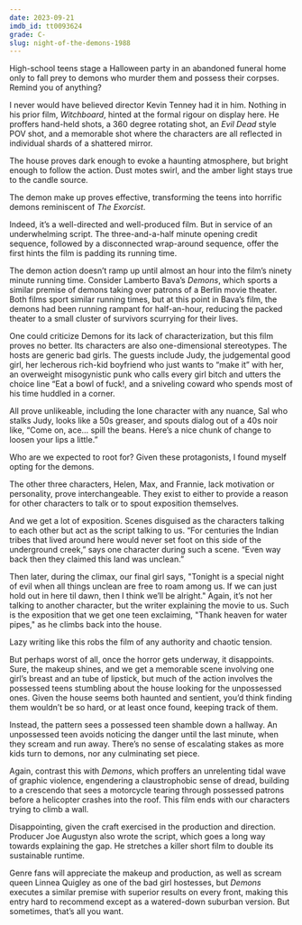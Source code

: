 ```yaml
---
date: 2023-09-21
imdb_id: tt0093624
grade: C-
slug: night-of-the-demons-1988
---
```


High-school teens stage a Halloween party in an abandoned funeral home only to fall prey to demons who murder them and possess their corpses. Remind you of anything?

<!-- end -->

I never would have believed director Kevin Tenney had it in him. Nothing in his prior film, <span data-imdb-id="tt0090327">_Witchboard_</span>, hinted at the formal rigour on display here. He proffers hand-held shots, a 360 degree rotating shot, an <span data-imdb-id="tt0083907">_Evil Dead_</span> style POV shot, and a memorable shot where the characters are all reflected in individual shards of a shattered mirror.

The house proves dark enough to evoke a haunting atmosphere, but bright enough to follow the action. Dust motes swirl, and the amber light stays true to the candle source.

The demon make up proves effective, transforming the teens into horrific demons reminiscent of <span data-imdb-id="tt0070047">_The Exorcist_</span>.

Indeed, it’s a well-directed and well-produced film. But in service of an underwhelming script. The three-and-a-half minute opening credit sequence, followed by a disconnected wrap-around sequence, offer the first hints the film is padding its running time.

The demon action doesn’t ramp up until almost an hour into the film’s ninety minute running time. Consider Lamberto Bava’s <span data-imdb-id="tt0089013">_Demons_</span>, which sports a similar premise of demons taking over patrons of a Berlin movie theater. Both films sport similar running times, but at this point in Bava’s film, the demons had been running rampant for half-an-hour, reducing the packed theater to a small cluster of survivors scurrying for their lives.

One could criticize Demons for its lack of characterization, but this film proves no better. Its characters are also one-dimensional stereotypes. The hosts are generic bad girls. The guests include Judy, the judgemental good girl, her lecherous rich-kid boyfriend who just wants to “make it” with her, an overweight misogynistic punk who calls every girl bitch and utters the choice line “Eat a bowl of fuck!, and a sniveling coward who spends most of his time huddled in a corner.

All prove unlikeable, including the lone character with any nuance, Sal who stalks Judy, looks like a 50s greaser, and spouts dialog out of a 40s noir like, “Come on, ace… spill the beans. Here’s a nice chunk of change to loosen your lips a little.”

Who are we expected to root for? Given these protagonists, I found myself opting for the demons.

The other three characters, Helen, Max, and Frannie, lack motivation or personality, prove interchangeable. They exist to either to provide a reason for other characters to talk or to spout exposition themselves.

And we get a lot of exposition. Scenes disguised as the characters talking to each other but act as the script talking to us. “For centuries the Indian tribes that lived around here would never set foot on this side of the underground creek,” says one character during such a scene. “Even way back then they claimed this land was unclean.”

Then later, during the climax, our final girl says, "Tonight is a special night of evil when all things unclean are free to roam among us. If we can just hold out in here til dawn, then I think we’ll be alright." Again, it’s not her talking to another character, but the writer explaining the movie to us. Such is the exposition that we get one teen exclaiming, "Thank heaven for water pipes," as he climbs back into the house.

Lazy writing like this robs the film of any authority and chaotic tension.

But perhaps worst of all, once the horror gets underway, it disappoints. Sure, the makeup shines, and we get a memorable scene involving one girl’s breast and an tube of lipstick, but much of the action involves the possessed teens stumbling about the house looking for the unpossessed ones. Given the house seems both haunted and sentient, you’d think finding them wouldn’t be so hard, or at least once found, keeping track of them.

Instead, the pattern sees a possessed teen shamble down a hallway. An unpossessed teen avoids noticing the danger until the last minute, when they scream and run away. There’s no sense of escalating stakes as more kids turn to demons, nor any culminating set piece.

Again, contrast this with _Demons_, which proffers an unrelenting tidal wave of graphic violence, engendering a claustrophobic sense of dread, building to a crescendo that sees a motorcycle tearing through possessed patrons before a helicopter crashes into the roof. This film ends with our characters trying to climb a wall.

Disappointing, given the craft exercised in the production and direction. Producer Joe Augustyn also wrote the script, which goes a long way towards explaining the gap. He stretches a killer short film to double its sustainable runtime.

Genre fans will appreciate the makeup and production, as well as scream queen Linnea Quigley as one of the bad girl hostesses, but _Demons_ executes a similar premise with superior results on every front, making this entry hard to recommend except as a watered-down suburban version. But sometimes, that’s all you want.
